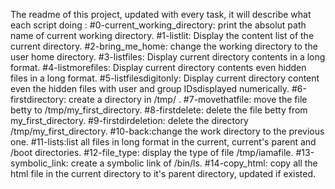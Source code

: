 The readme of this project, updated with every task, it will describe what each script doing :
#0-current_working_directory: print the absolut path name of current working directory.
#1-listlit: Display the content list of the current directory.
#2-bring_me_home: change the working directory to the user home directory.
#3-listfiles: Display current directory contents in a long format.
#4-listmorefiles: Display current directory contents even hidden files in a long format.
#5-listfilesdigitonly: Display current directory content even the hidden files with user and group IDsdisplayed numerically. 
#6-firstdirectory: create a directory in /tmp/ .
#7-movethatfile: move the file betty  to /tmp/my_first_directory.
#8-firstdelete: delete the file betty from my_first_directory.
#9-firstdirdeletion: delete the directory /tmp/my_first_directory.
#10-back:change the work directory to the previous one.
#11-lists:list all files in long format in the current, current's parent and /boot directories.
#12-file_type: display the type of file /tmp/iamafile.
#13-symbolic_link: create a symbolic link of /bin/ls.
#14-copy_html: copy all the html file in the current directory to it's parent directory, updated if existed.
